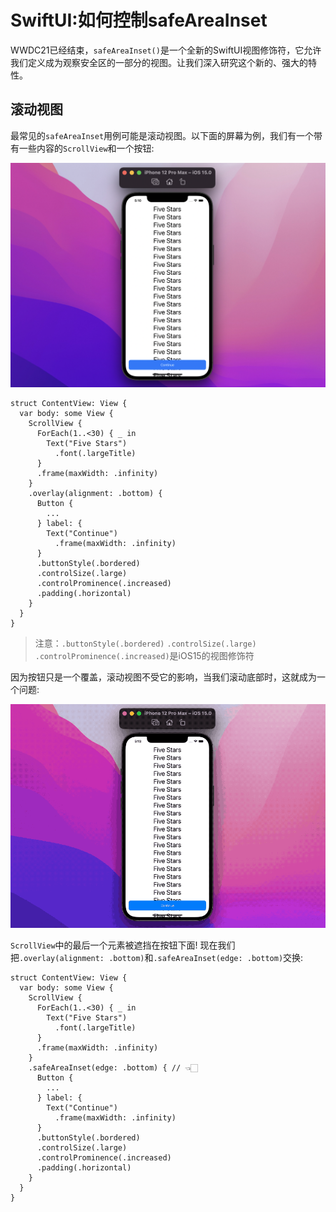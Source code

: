 # SwiftUI:如何控制safeAreaInset

WWDC21已经结束，`safeAreaInset()`是一个全新的SwiftUI视图修饰符，它允许我们定义成为观察安全区的一部分的视图。让我们深入研究这个新的、强大的特性。

## 滚动视图

最常见的`safeAreaInset`用例可能是滚动视图。以下面的屏幕为例，我们有一个带有一些内容的`ScrollView`和一个按钮:

![button](./button.png)

```
struct ContentView: View {
  var body: some View {
    ScrollView {
      ForEach(1..<30) { _ in
        Text("Five Stars")
          .font(.largeTitle)
      }
      .frame(maxWidth: .infinity)
    }
    .overlay(alignment: .bottom) {
      Button {
        ...
      } label: {
        Text("Continue")
          .frame(maxWidth: .infinity)
      }
      .buttonStyle(.bordered)
      .controlSize(.large)
      .controlProminence(.increased)
      .padding(.horizontal)
    }
  }
}
```
> 注意：`.buttonStyle(.bordered)` `.controlSize(.large)` `.controlProminence(.increased)`是iOS15的视图修饰符

因为按钮只是一个覆盖，滚动视图不受它的影响，当我们滚动底部时，这就成为一个问题:

![no](./no.gif)

`ScrollView`中的最后一个元素被遮挡在按钮下面!
现在我们把`.overlay(alignment: .bottom)`和`.safeAreaInset(edge: .bottom)`交换:
```
struct ContentView: View {
  var body: some View {
    ScrollView {
      ForEach(1..<30) { _ in
        Text("Five Stars")
          .font(.largeTitle)
      }
      .frame(maxWidth: .infinity)
    }
    .safeAreaInset(edge: .bottom) { // 👈🏻
      Button {
        ...
      } label: {
        Text("Continue")
          .frame(maxWidth: .infinity)
      }
      .buttonStyle(.bordered)
      .controlSize(.large)
      .controlProminence(.increased)
      .padding(.horizontal)
    }
  }
}
```



